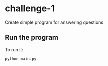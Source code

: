 # challenge-1

Create simple program for answering questions

## Run the program
To run it:

```sh
python main.py
```
